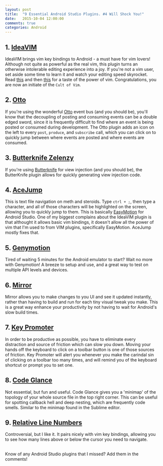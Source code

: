```yaml
---
layout: post
title:  "9 Essential Android Studio Plugins. #4 Will Shock You!"
date:   2015-10-04 12:00:00
comments: true
categories: Android
---
```


## 1. [IdeaVIM][ideavim-plugin-link]<br>

IdeaVIM brings vim key bindings to Android - a must have for vim lovers! Although not quite as powerful as the real vim, this plugin turns an otherwise intolerable editing experience into a joy. If you're not a vim user, set aside some time to learn it and watch your editing speed skyrocket. Read [this][vim-beginner-link] and then [this][grok-vi-link] for a taste of the power of vim. Congratulations, you are now an initiate of the `Cult of Vim`.

## 2. [Otto][otto-plugin-link]<br>

If you're using the wonderful [Otto][otto-link] event bus (and you should be), you'll know that the decoupling of posting and consuming events can be a double edged sword, since it is frequently difficult to find where an event is being posted or consumed during development. The Otto plugin adds an icon on the left to every `post`,  `produce`, and `subscribe` call, which you can click on to quickly jump between where events are posted and where events are consumed.

## 3. [Butterknife Zelenzy][butterknife-plugin-link]<br>

If you're using [Butterknife][butterknife-link] for view injection (and you should be), the ButterKnife plugin allows for quickly generating view injection code.

## 4. [AceJump][acejump-link]   <br>

This is text file navigation on meth and steroids. Type `ctrl + ;`, then type a character, and all of those characters will be highlighted on the screen, allowing you to quickly jump to them. This is basically [EasyMotion][easymotion-link] for Android Studio. One of my biggest complains about the IdeaVIM plugin is that althought it allows basic vim bindings, it doesn't allow all the power of vim that I'm used to from VIM plugins, specifically EasyMotion. AceJump mostly fixes that.

## 5. [Genymotion][genymotion-link]<br>

Tired of waiting 5 minutes for the Android emulator to start? Wait no more with Genymotion! A breeze to setup and use, and a great way to test on multiple API levels and devices.

## 6. [Mirror][mirror-link]<br>

Mirror allows you to make changes to you UI and see it updated instantly, rather than having to build and run for each tiny visual tweak you make. This is a great way enhance your productivity by not having to wait for Android's slow build times.

## 7. [Key Promoter][key-promoter]<br>

In order to be productive as possible, you have to eliminate every distraction and source of friction which can slow you down. Moving your hands off the keyboard to click on a toolbar button is one of those sources of friction. Key Promoter will alert you whenever you make the carindal sin of clicking on a toolbar too many times, and will remind you of the keyboard shortcut or prompt you to set one.

## 8. [Code Glance][code-glance-link]<br>

Not essential, but fun and useful. Code Glance gives you a 'minimap' of the topology of your whole source file in the top right corner. This can be useful for spotting callback hell and deep nesting, which are frequently code smells. Similar to the minimap found in the Sublime editor.

## 9. [Relative Line Numbers][rln-link]<br>

Controversial, but I like it. It pairs nicely with vim key bindings, allowing you to see how many lines above or below the cursor you need to navigate.

<br>
Know of any Android Studio plugins that I missed? Add them in the comments!

[otto-plugin-link]: https://github.com/square/otto-intellij-plugin
[ideavim-plugin-link]: https://github.com/JetBrains/ideavim
[otto-link]: https://github.com/square/otto
[butterknife-link]: https://github.com/JakeWharton/butterknife
[butterknife-plugin-link]: https://github.com/avast/android-butterknife-zelezny
[easymotion-link]: https://github.com/easymotion/vim-easymotion
[acejump-link]: https://plugins.jetbrains.com/plugin/7086?pr=
[genymotion-link]: https://www.genymotion.com/
[mirror-link]: http://jimulabs.com/
[key-promoter]: https://plugins.jetbrains.com/plugin/4455?pr=clion
[code-glance-link]: https://plugins.jetbrains.com/plugin/7275?pr=clion
[rln-link]: https://plugins.jetbrains.com/plugin/7414?pr=clion
[vim-beginner-link]: https://danielmiessler.com/study/vim/
[grok-vi-link]: http://stackoverflow.com/questions/1218390/what-is-your-most-productive-shortcut-with-vim/1220118#1220118

